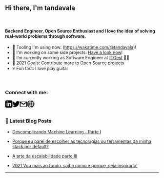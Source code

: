 ## Hi there, I'm tandavala 

<br />

#### Backend Engineer, Open Source Enthusiast and I love the idea of solving real-world problems through software.
- 🔭 Tooling I'm using now: (https://wakatime.com/@tandavala)!
- 🔭 I'm working on some side projects: [Have a look now](https://tandavala.github.io/)!
- 🌱 I’m currently working as Software Engineer at [ITGest](https://itgest.co.ao/) 👨‍💻
- 🥅 2021 Goals: Contribute more to Open Source projects
- ⚡ Fun fact: I love play guitar

<br />

### Connect with me:

 <a href="https://www.linkedin.com/in/josetandavala/">
    <img align="left" alt="Jose Tandavala | Linkedin" width="24px" src="_assets/linkedin.svg" />
</a>

<a href="https://twitter.com/tandavala10">
    <img align="left" alt="Jose Tandavala | Twitter" width="24px" src="_assets/twitter.svg" />
</a>

<a href="mailtp:jose.tandavala@gmail.com">
    <img align="left" alt="Jose Tandavala | Gmail" width="24px" src="_assets/email.svg" />
</a>

<a href="https://tandavala.github.io/">
    <img align="left" alt="Jose Tandavala | Gmail" width="24px" src="_assets/portofolio.svg" />
</a>
<!--
<a href="https://www.youtube.com/channel/UCY8OWK1kt3D0x0mjXAxUBgw">
    <img align="left" alt="Jose Tandavala | Youtube" width="24px" src="_assets/youtube.svg" />
</a>
-->



<br />
<br />

### 📕 Latest Blog Posts

<!-- BLOG-POST-LIST:START -->

- [Descomplicando Machine Learning - Parte I](https://dev.to/tandavala/descomplicando-machine-learning-parte-i-2b2f)

- [Porque eu parei de escolher as tecnologias ou ferramentas da minha stack por default?](https://www.linkedin.com/pulse/porque-eu-parei-de-escolher-tecnologias-ou-da-minha-stack-tandavala/)

- [A arte da escalabilidade parte III](https://portaldeti.com/pt/artigos/item/223-a-arte-da-escalabilidade-parte-iii)

- [2021 Vou mais ao fundo, saiba como e porque, seja inspirado!](https://www.linkedin.com/pulse/2021-vou-mais-ao-fundo-saiba-como-e-porque-seja-jos%25C3%25A9-tandavala/?trackingId=XwkZrub%2FQSuU0cFUEtMfug%3D%3D)

<!-- BLOG-POST-LIST:END -->

---
